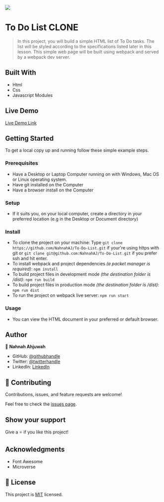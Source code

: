 ![](https://img.shields.io/badge/Microverse-blueviolet)

# To Do List CLONE

> In this project, you will build a simple HTML list of To Do tasks. The list will be styled according to the specifications listed later in this lesson. This simple web page will be built using webpack and served by a webpack dev server. 


## Built With

- Html
- Css
- Javascript Modules

## Live Demo 

[Live Demo Link](https://nahnahaj.github.io/To-Do-List/dist/)


## Getting Started

To get a local copy up and running follow these simple example steps.

### Prerequisites

- Have a Desktop or Laptop Computer running on with Windows, Mac OS or Linux operating system.
- Have git installed on the Computer
- Have a browser install on the Computer

### Setup

- If it suits you, on your local computer, create a directory in your preferred location (e.g in the Desktop or Document directory)

### Install
- To clone the project on your machine: Type `git clone https://github.com/NahnahAJ/To-Do-List.git` if your're using https with git or `git clone git@github.com:NahnahAJ/To-Do-List.git` if you prefer ssh and hit enter.
- To install webpack and project dependencies _(a packet manager is required)_:
`npm install`
- To build project files in development mode _(the destination folder is /dist)_:
`npm run build`
- To build project files in production mode _(the destination folder is /dist)_:
`npm run dist`
- To run the project on webpack live server:
`npm run start`
 

### Usage

- You can view the HTML document in your preferred or default browser.


## Author

👤 **Nahnah Ahjuwah**

- GitHub: [@githubhandle](https://github.com/NahnahAJ)
- Twitter: [@twitterhandle](https://https://twitter.com/NahnahAhjuwah)
- LinkedIn: [LinkedIn](https://www.linkedin.com/in/felicia-awuah-0674a7152/)


## 🤝 Contributing

Contributions, issues, and feature requests are welcome!

Feel free to check the [issues page](../../issues/).

## Show your support

Give a ⭐️ if you like this project!

## Acknowledgments
- Font Awesome
- Microverse

## 📝 License

This project is [MIT](./LICENSE) licensed.